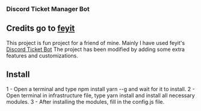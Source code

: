 ### Discord Ticket Manager Bot

## Credits go to [feyit](https://github.com/feyit)

This project is fun project for a friend of mine. Mainly I have used feyit's [Discord Ticket Bot](https://github.com/feyit/ticket-bot)
The project has been modified by adding some extra features and customizations.

## Install

1 - Open a terminal and type npm install yarn --g and wait for it to install.
2 - Open terminal in infrastructure file, type yarn install and install all necessary modules.
3 - After installing the modules, fill in the config.js file.
